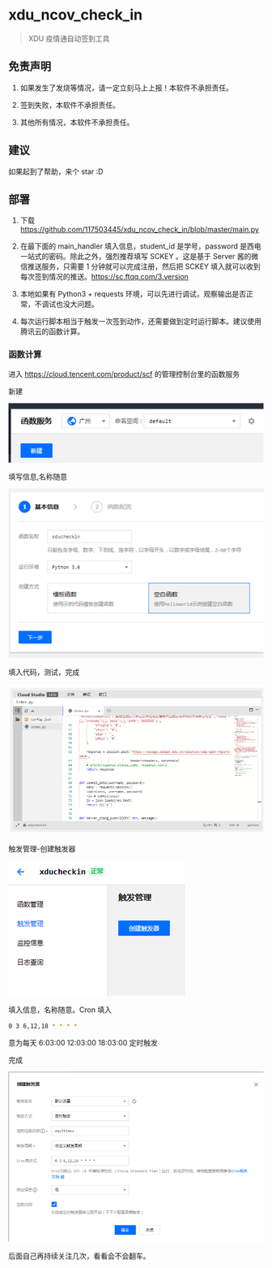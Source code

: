# xdu_ncov_check_in

> XDU 疫情通自动签到工具

## 免责声明

1. 如果发生了发烧等情况，请一定立刻马上上报！本软件不承担责任。

2. 签到失败，本软件不承担责任。

3. 其他所有情况，本软件不承担责任。

## 建议

如果起到了帮助，来个 star :D

## 部署

1. 下载 <https://github.com/117503445/xdu_ncov_check_in/blob/master/main.py>

2. 在最下面的 main_handler 填入信息，student_id 是学号，password 是西电一站式的密码。除此之外，强烈推荐填写 SCKEY 。这是基于 Server 酱的微信推送服务，只需要 1 分钟就可以完成注册，然后把 SCKEY 填入就可以收到每次签到情况的推送。<https://sc.ftqq.com/3.version>

3. 本地如果有 Python3 + requests 环境，可以先进行调试，观察输出是否正常，不调试也没大问题。

4. 每次运行脚本相当于触发一次签到动作，还需要做到定时运行脚本。建议使用腾讯云的函数计算。

### 函数计算

进入 <https://cloud.tencent.com/product/scf> 的管理控制台里的函数服务

新建

![new](./images/new.png)

填写信息,名称随意

![info](./images/info.png)

填入代码，测试，完成

![info](./images/code.png)

触发管理-创建触发器

![trigger](./images/trigger.png)

填入信息，名称随意。Cron 填入

```sh
0 3 6,12,18 * * * *
```

意为每天 6:03:00 12:03:00 18:03:00 定时触发

完成

![create_trigger](./images/create_trigger.png)

后面自己再持续关注几次，看看会不会翻车。

